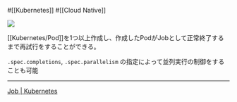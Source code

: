  #[[Kubernetes]] #[[Cloud Native]]

![](https://github.com/kubernetes/community/raw/master/icons/png/resources/labeled/job-128.png)

[[Kubernetes/Pod]]を1つ以上作成し、作成したPodがJobとして正常終了するまで再試行をすることができる。

`.spec.completions`, `.spec.parallelism` の指定によって並列実行の制御をすることも可能

---
[Job | Kubernetes](https://kubernetes.io/ja/docs/concepts/workloads/controllers/job/)
